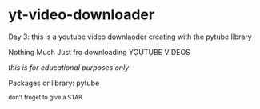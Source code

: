 <h1>yt-video-downloader</h1>
Day 3: this is a youtube video downlaoder creating with the pytube library

<p>Nothing Much Just fro downloading YOUTUBE VIDEOS</p>
<i>this is for educational purposes only</i>
<p>Packages or library: pytube</p>
<sub>don't froget to give a STAR</sub>
